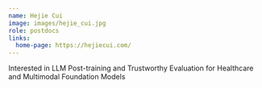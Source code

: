 ```yaml
---
name: Hejie Cui
image: images/hejie_cui.jpg
role: postdocs
links:
  home-page: https://hejiecui.com/
---
```


Interested in LLM Post-training and Trustworthy Evaluation for Healthcare and Multimodal Foundation Models